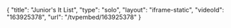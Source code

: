 {
    "title": "Junior's It List",
    "type": "solo",
    "layout": "iframe-static",
    "videoId": "163925378",
    "url": "\/tvpembed\/163925378"
}